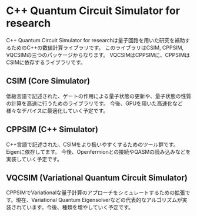 # C++ Quantum Circuit Simulator for research

C++ Quantum Circuit Simulator for researchは量子回路を用いた研究を補助するためのC++の数値計算ライブラリです。
このライブラリはCSIM, CPPSIM, VQCSIMの三つのパッケージからなります。
VQCSIMはCPPSIMに、CPPSIMはCSIMに依存するライブラリです。

## CSIM (Core Simulator)
低級言語で記述された、ゲートの作用による量子状態の更新や、量子状態の性質の計算を高速に行うためのライブラリです。
今後、GPUを用いた高速化など様々なデバイスに最適化していく予定です。

## CPPSIM (C++ Simulator)
C++言語で記述された、CSIMをより扱いやすくするためのツール群です。
Eigenに依存してます。
今後、Openfermionとの接続やQASMの読み込みなどを実装していく予定です。

## VQCSIM (Variational Quantum Circuit Simulator)
CPPSIMでVariationalな量子計算のアプローチをシミュレートするための拡張です。現在、Variational Quantum Eigensolverなどの代表的なアルゴリズムが実装されています。今後、種類を増やしていく予定です。



